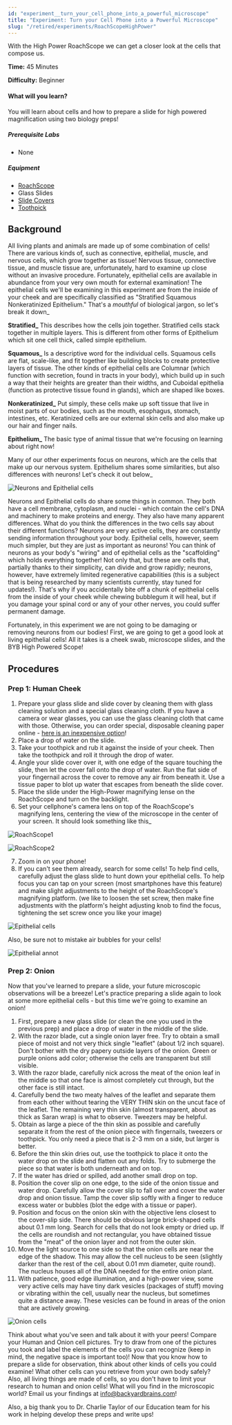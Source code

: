 ```yaml
---
id: "experiment__turn_your_cell_phone_into_a_powerful_microscope"
title: "Experiment: Turn your Cell Phone into a Powerful Microscope"
slug: "/retired/experiments/RoachScopeHighPower"
---
```




With the High Power RoachScope we can get a closer look at the cells that
compose us.

**Time:**  45 Minutes

**Difficulty:**   Beginner

#### What will you learn?

You will learn about cells and how to prepare a slide for high powered
magnification using two biology preps!

##### Prerequisite Labs

* None

##### Equipment

* [RoachScope](https://backyardbrains.com/products/RoachScope)
* Glass Slides
* [Slide Covers](https://www.amazon.com/Blank-Microscope-Slides-Square-Cover/dp/B002OS6D9I)
* [Toothpick](https://www.amazon.com/Farberware-5080422-Classic-Toothpicks-300-Count/dp/B005D6G7U8/ref=sr_1_6?ie=UTF8&qid=1397592626&sr=8-6&keywords=toothpick)

## Background

All living plants and animals are made up of some combination of cells! There
are various kinds of, such as connective, epithelial, muscle, and nervous
cells, which grow together as tissue! Nervous tissue, connective tissue, and
muscle tissue are, unfortunately, hard to examine up close without an invasive
procedure. Fortunately, epithelial cells are available in abundance from your
very own mouth for external examination! The epithelial cells we'll be
examining in this experiment are from the inside of your cheek and are
specifically classified as "Stratified Squamous Nonkeratinized Epithelium."
That's a _mouthful_ of biological jargon, so let's break it down_

**Stratified_** This describes how the cells join together. Stratified cells
stack together in multiple layers. This is different from other forms of
Epithelium which sit one cell thick, called simple epithelium.

**Squamous_** Is a descriptive word for the individual cells. Squamous cells
are flat, scale-like, and fit together like building blocks to create
protective layers of tissue. The other kinds of epithelial cells are Columnar
(which function with secretion, found in tracts in your body), which build up
in such a way that their heights are greater than their widths, and Cuboidal
epithelia (function as protective tissue found in glands), which are shaped
like boxes.

**Nonkeratinized_** Put simply, these cells make up soft tissue that live in
moist parts of our bodies, such as the mouth, esophagus, stomach, intestines,
etc. Keratinized cells are our external skin cells and also make up our hair
and finger nails.

**Epithelium_** The basic type of animal tissue that we're focusing on
learning about right now!

Many of our other experiments focus on neurons, which are the cells that make
up our nervous system. Epithelium shares some similarities, but also
differences with neurons! Let's check it out below_

![Neurons and Epithelial cells](./img/neuronepithelial.png)

Neurons and Epithelial cells do share some things in common. They both have a
cell membrane, cytoplasm, and nuclei - which contain the cell's DNA and
machinery to make proteins and energy. They also have many apparent
differences. What do you think the differences in the two cells say about
their different functions? Neurons are very active cells, they are constantly
sending information throughout your body. Epithelial cells, however, seem much
simpler, but they are just as important as neurons! You can think of neurons
as your body's "wiring" and of epithelial cells as the "scaffolding" which
holds everything together! Not only that, but these are cells that, partially
thanks to their simplicity, can divide and grow rapidly; neurons, however,
have extremely limited regenerative capabilities (this is a subject that is
being researched by many scientists currently, stay tuned for updates!).
That's why if you accidentally bite off a chunk of epithelial cells from the
inside of your cheek while chewing bubblegum it will heal, but if you damage
your spinal cord or any of your other nerves, you could suffer permanent
damage.

Fortunately, in this experiment we are not going to be damaging or removing
neurons from our bodies! First, we are going to get a good look at living
epithelial cells! All it takes is a cheek swab, microscope slides, and the BYB
High Powered Scope!

## Procedures

### Prep 1: Human Cheek

1. Prepare your glass slide and slide cover by cleaning them with glass cleaning solution and a special glass cleaning cloth. If you have a camera or wear glasses, you can use the glass cleaning cloth that came with those. Otherwise, you can order special, disposable cleaning paper online - [here is an inexpensive option](https://www.amazon.com/OMAX-Sheets-Microscope-Camera-Cleaning/dp/B00A84NJ1U/ref=sr_1_3?ie=UTF8&qid=1399309334&sr=8-3&keywords=microscope+cleaning+kit)! 
  2. Place a drop of water on the slide. 
  3. Take your toothpick and rub it against the inside of your cheek. Then take the toothpick and roll it through the drop of water. 
  4. Angle your slide cover over it, with one edge of the square touching the slide, then let the cover fall onto the drop of water. Run the flat side of your fingernail across the cover to remove any air from beneath it. Use a tissue paper to blot up water that escapes from beneath the slide cover. 
  5. Place the slide under the High-Power magnifying lense on the RoachScope and turn on the backlight. 
  6. Set your cellphone's camera lens on top of the RoachScope's magnifying lens, centering the view of the microscope in the center of your screen. It should look something like this_ 

![RoachScope1](./img/RoachScope1.jpg)

![RoachScope2](./img/RoachScope2.jpg)

  7. Zoom in on your phone! 
  8. If you can't see them already, search for some cells! To help find cells, carefully adjust the glass slide to hunt down your epithelial cells. To help focus you can tap on your screen (most smartphones have this feature) and make slight adjustments to the height of the RoachScope's magnifying platform. (we like to loosen the set screw, then make fine adjustments with the platform's height adjusting knob to find the focus, tightening the set screw once you like your image) 

![Epithelial cells](./img/epithelial_cells.jpg)

Also, be sure not to mistake air bubbles for your cells!

![Epithelial annot](./img/epithelial_annot.jpg)

### Prep 2: Onion

Now that you've learned to prepare a slide, your future microscopic
observations will be a breeze! Let's practice preparing a slide again to look
at some more epithelial cells - but this time we're going to examine an onion!

  1. First, prepare a new glass slide (or clean the one you used in the previous prep) and place a drop of water in the middle of the slide. 
  2. With the razor blade, cut a single onion layer free. Try to obtain a small piece of moist and not very thick single "leaflet" (about 1/2 inch square). Don't bother with the dry papery outside layers of the onion. Green or purple onions add color; otherwise the cells are transparent but still visible. 
  3. With the razor blade, carefully nick across the meat of the onion leaf in the middle so that one face is almost completely cut through, but the other face is still intact. 
  4. Carefully bend the two meaty halves of the leaflet and separate them from each other without tearing the VERY THIN skin on the uncut face of the leaflet. The remaining very thin skin (almost transparent, about as thick as Saran wrap) is what to observe. Tweezers may be helpful. 
  5. Obtain as large a piece of the thin skin as possible and carefully separate it from the rest of the onion piece with fingernails, tweezers or toothpick. You only need a piece that is 2-3 mm on a side, but larger is better. 
  6. Before the thin skin dries out, use the toothpick to place it onto the water drop on the slide and flatten out any folds. Try to submerge the piece so that water is both underneath and on top. 
  7. If the water has dried or spilled, add another small drop on top. 
  8. Position the cover slip on one edge, to the side of the onion tissue and water drop. Carefully allow the cover slip to fall over and cover the water drop and onion tissue. Tamp the cover slip softly with a finger to reduce excess water or bubbles (blot the edge with a tissue or paper). 
  9. Position and focus on the onion skin with the objective lens closest to the cover-slip side. There should be obvious large brick-shaped cells about 0.1 mm long. Search for cells that do not look empty or dried up. If the cells are roundish and not rectangular, you have obtained tissue from the "meat" of the onion layer and not from the outer skin. 
  10. Move the light source to one side so that the onion cells are near the edge of the shadow. This may allow the cell nucleus to be seen (slightly darker than the rest of the cell, about 0.01 mm diameter, quite round). The nucleus houses all of the DNA needed for the entire onion plant. 
  11. With patience, good edge illumination, and a high-power view, some very active cells may have tiny dark vesicles (packages of stuff) moving or vibrating within the cell, usually near the nucleus, but sometimes quite a distance away. These vesicles can be found in areas of the onion that are actively growing. 

![Onion cells](./img/onion_cells.jpg)

Think about what you've seen and talk about it with your peers! Compare your
Human and Onion cell pictures. Try to draw from one of the pictures you took
and label the elements of the cells you can recognize (keep in mind, the
negative space is important too)! Now that you know how to prepare a slide for
observation, think about other kinds of cells you could examine! What other
cells can you retrieve from your own body safely? Also, all living things are
made of cells, so you don't have to limit your research to human and onion
cells! What will you find in the microscopic world? Email us your findings at
[info@backyardbrains.com](mailto:info@backyardbrains.com)!

Also, a big thank you to Dr. Charlie Taylor of our Education team for his work
in helping develop these preps and write ups!
